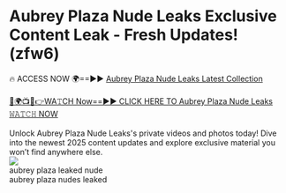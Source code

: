 # Aubrey Plaza Nude Leaks Exclusive Content Leak - Fresh Updates! (zfw6)

🔥 ACCESS NOW 🌍==►► <a href="https://tinyurl.com/2mz8nhtm" rel="nofollow">Aubrey Plaza Nude Leaks Latest Collection</a>
<br><br>
[🔴🌍📺📱👉WA𝚃CH Now==►► CLICK HERE TO Aubrey Plaza Nude Leaks 𝚆𝙰𝚃𝙲𝙷 NOW](https://tinyurl.com/2mz8nhtm)
<br><br>
Unlock Aubrey Plaza Nude Leaks's private videos and photos today! Dive into the newest 2025 content updates and explore exclusive material you won’t find anywhere else.
<br>
<a href="https://tinyurl.com/2mz8nhtm" rel="nofollow" data-target="animated-image.originalLink"><img src="https://camo.githubusercontent.com/8a4f000d20f83aca3bf7ec5f350d767afa0574a8a352519fd8cfa583a6f93a33/68747470733a2f2f692e696d6775722e636f6d2f644a486b345a712e676966" data-canonical-src="https://i.imgur.com/dJHk4Zq.gif" style="max-width: 100%; display: inline-block;" data-target="animated-image.originalImage"></a>
<br>
aubrey plaza leaked nude<br>
aubrey plaza nudes leaked